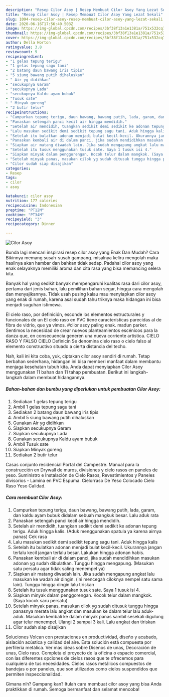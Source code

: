 ```yaml
---
description: "Resep Cilor Asoy | Resep Membuat Cilor Asoy Yang Lezat Sekali"
title: "Resep Cilor Asoy | Resep Membuat Cilor Asoy Yang Lezat Sekali"
slug: 1094-resep-cilor-asoy-resep-membuat-cilor-asoy-yang-lezat-sekali
date: 2020-06-16T17:56:40.503Z
image: https://img-global.cpcdn.com/recipes/3bf38f13a1e1381a/751x532cq70/cilor-asoy-foto-resep-utama.jpg
thumbnail: https://img-global.cpcdn.com/recipes/3bf38f13a1e1381a/751x532cq70/cilor-asoy-foto-resep-utama.jpg
cover: https://img-global.cpcdn.com/recipes/3bf38f13a1e1381a/751x532cq70/cilor-asoy-foto-resep-utama.jpg
author: Della Horton
ratingvalue: 3.8
reviewcount: 9
recipeingredient:
- "1 gelas tepung terigu"
- "1 gelas tepung sagu tani"
- "2 batang daun bawang iris tipis"
- "5 siung bawang putih dihaluskan"
- " Air yg didihkan"
- "secukupnya Garam"
- "secukupnya Lada"
- "secukupnya Kaldu ayam bubuk"
- "Tusuk sate"
- " Minyak goreng"
- "2 butir telur"
recipeinstructions:
- "Campurkan tepung terigu, daun bawang, bawang putih, lada, garam, dan kaldu ayam bubuk didalam sebuah mangkuk besar. Lalu aduk rata"
- "Panaskan setengah panci kecil air hingga mendidih."
- "Setelah air mendidih, tuangkan sedikit demi sedikit ke adonan tepung terigu. Aduk hingga kalis. (Aduk menggunakan spatula ya karena airnya panas) Cek rasa"
- "Lalu masukan sedikit demi sedikit tepung sagu tani. Aduk hingga kalis"
- "Setelah itu bulatkan adonan menjadi bulat kecil-kecil. Ukurannya jangan terlalu kecil jangan terlalu besar. Lakukan hingga adonan habis."
- "Panaskan kembali air di dalam panci, jika sudah mendidihkan masukan adonan yg sudah dibulatkan. Tunggu hingga mengapung. (Masukan satu persatu agar tidak saling menempel ya)"
- "Siapkan air matang diwadah lain. Jika sudah mengapung angkat lalu masukan ke wadah air dingin. (ini mencegah ciloknya nempel satu sama lain). Tunggu hingga dingin lalu tiriskan"
- "Setelah itu tusuk menggunakan tusuk sate. Saya 1 tusuk isi 4."
- "Siapkan minyak dalam penggorengan. Kocok telur dalam mangkok. (Saya kocok saru persatu)"
- "Setelah minyak panas, masukan cilok yg sudah ditusuk tunggu hingga panasnya merata lalu angkat dan masukan ke dalam telur lalu aduk-aduk. Masukan kembali ke dalam minyak panas sambil sesekali digulung agar telur menempel. Ulangi 2 sampai 3 kali. Lalu angkat dan tiriskan"
- "Cilor sudah siap disajikan"
categories:
- Resep
tags:
- cilor
- asoy

katakunci: cilor asoy 
nutrition: 177 calories
recipecuisine: Indonesian
preptime: "PT12M"
cooktime: "PT34M"
recipeyield: "3"
recipecategory: Dinner

---
```



![Cilor Asoy](https://img-global.cpcdn.com/recipes/3bf38f13a1e1381a/751x532cq70/cilor-asoy-foto-resep-utama.jpg)

Bunda lagi mencari inspirasi resep cilor asoy yang Enak Dan Mudah? Cara Bikinnya memang susah-susah gampang. misalnya keliru mengolah maka hasilnya akan hambar dan bahkan tidak sedap. Padahal cilor asoy yang enak selayaknya memiliki aroma dan cita rasa yang bisa memancing selera kita.

Banyak hal yang sedikit banyak mempengaruhi kualitas rasa dari cilor asoy, pertama dari jenis bahan, lalu pemilihan bahan segar, hingga cara mengolah dan menyajikannya. Tidak usah pusing kalau mau menyiapkan cilor asoy yang enak di rumah, karena asal sudah tahu triknya maka hidangan ini bisa menjadi suguhan istimewa.

El cielo raso, por definición, esconde los elementos estructurales y funcionales de un El cielo raso en PVC tiene características parecidas al de fibra de vidrio, que ya vimos. #cilor asoy paling enak. madun parker. Sentimos la necesidad de crear nuevos planteamientos escénicos para la danza que, en consecuencia generen una nueva corriente artística. CIELO RASO Y FALSO CIELO Definicin Se denomina cielo raso o cielo falso al elemento constructivo situado a cierta distancia del techo.


Nah, kali ini kita coba, yuk, ciptakan cilor asoy sendiri di rumah. Tetap berbahan sederhana, hidangan ini bisa memberi manfaat dalam membantu menjaga kesehatan tubuh kita. Anda dapat menyiapkan Cilor Asoy menggunakan 11 bahan dan 11 tahap pembuatan. Berikut ini langkah-langkah dalam membuat hidangannya.

<!--inarticleads1-->

##### Bahan-bahan dan bumbu yang diperlukan untuk pembuatan Cilor Asoy:

1. Sediakan 1 gelas tepung terigu
1. Ambil 1 gelas tepung sagu tani
1. Sediakan 2 batang daun bawang iris tipis
1. Ambil 5 siung bawang putih dihaluskan
1. Gunakan  Air yg didihkan
1. Siapkan secukupnya Garam
1. Siapkan secukupnya Lada
1. Gunakan secukupnya Kaldu ayam bubuk
1. Ambil Tusuk sate
1. Siapkan  Minyak goreng
1. Sediakan 2 butir telur


Casas conjunto residencial Portal del Campestre. Manual para la construcción en Drywall de muros, divisiones y cielo rasos en paneles de yeso. Suministro e Instalación de Cielo Rasos, Revestimientos y Paneles divisorios - Lamina en PVC Espuma. Cielorraso De Yeso Colocado Cielo Raso Yeso Calidad. 

<!--inarticleads2-->

##### Cara membuat Cilor Asoy:

1. Campurkan tepung terigu, daun bawang, bawang putih, lada, garam, dan kaldu ayam bubuk didalam sebuah mangkuk besar. Lalu aduk rata
1. Panaskan setengah panci kecil air hingga mendidih.
1. Setelah air mendidih, tuangkan sedikit demi sedikit ke adonan tepung terigu. Aduk hingga kalis. (Aduk menggunakan spatula ya karena airnya panas) Cek rasa
1. Lalu masukan sedikit demi sedikit tepung sagu tani. Aduk hingga kalis
1. Setelah itu bulatkan adonan menjadi bulat kecil-kecil. Ukurannya jangan terlalu kecil jangan terlalu besar. Lakukan hingga adonan habis.
1. Panaskan kembali air di dalam panci, jika sudah mendidihkan masukan adonan yg sudah dibulatkan. Tunggu hingga mengapung. (Masukan satu persatu agar tidak saling menempel ya)
1. Siapkan air matang diwadah lain. Jika sudah mengapung angkat lalu masukan ke wadah air dingin. (ini mencegah ciloknya nempel satu sama lain). Tunggu hingga dingin lalu tiriskan
1. Setelah itu tusuk menggunakan tusuk sate. Saya 1 tusuk isi 4.
1. Siapkan minyak dalam penggorengan. Kocok telur dalam mangkok. (Saya kocok saru persatu)
1. Setelah minyak panas, masukan cilok yg sudah ditusuk tunggu hingga panasnya merata lalu angkat dan masukan ke dalam telur lalu aduk-aduk. Masukan kembali ke dalam minyak panas sambil sesekali digulung agar telur menempel. Ulangi 2 sampai 3 kali. Lalu angkat dan tiriskan
1. Cilor sudah siap disajikan


Soluciones Volcan con prestaciones en productividad, diseño y acabado, aislación acústica y calidad del aire. Esta solución está compuesta por perfilería metálica. Ver más ideas sobre Disenos de unas, Decoración de unas, Cielo raso. Completa el proyecto de la oficina o espacio comercial, con las diferentes opciones de cielos rasos que te ofrecemos para cualquiera de tus necesidades. Cielos rasos metálicos compuestos de bandejas o por paneles, que son utilizados como cielos suspendidos que permiten inspeccionalidad. 

Gimana nih? Gampang kan? Itulah cara membuat cilor asoy yang bisa Anda praktikkan di rumah. Semoga bermanfaat dan selamat mencoba!
